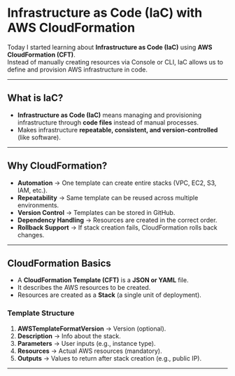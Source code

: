 # Infrastructure as Code (IaC) with AWS CloudFormation

Today I started learning about **Infrastructure as Code (IaC)** using **AWS CloudFormation (CFT)**.<br>
Instead of manually creating resources via Console or CLI, IaC allows us to define and provision AWS infrastructure in code.

---

## What is IaC?
- **Infrastructure as Code (IaC)** means managing and provisioning infrastructure through **code files** instead of manual processes.
- Makes infrastructure **repeatable, consistent, and version-controlled** (like software).

---

## Why CloudFormation?
- **Automation** → One template can create entire stacks (VPC, EC2, S3, IAM, etc.).  
- **Repeatability** → Same template can be reused across multiple environments.  
- **Version Control** → Templates can be stored in GitHub.  
- **Dependency Handling** → Resources are created in the correct order.  
- **Rollback Support** → If stack creation fails, CloudFormation rolls back changes.  

---

## CloudFormation Basics
- A **CloudFormation Template (CFT)** is a **JSON or YAML** file.  
- It describes the AWS resources to be created.  
- Resources are created as a **Stack** (a single unit of deployment).

### Template Structure
1. **AWSTemplateFormatVersion** → Version (optional).  
2. **Description** → Info about the stack.  
3. **Parameters** → User inputs (e.g., instance type).  
4. **Resources** → Actual AWS resources (mandatory).  
5. **Outputs** → Values to return after stack creation (e.g., public IP).  

---

